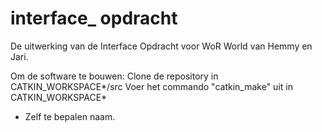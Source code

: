 # interface_ opdracht
De uitwerking van de Interface Opdracht voor WoR World van Hemmy en Jari.

Om de software te bouwen:
Clone de repository in CATKIN_WORKSPACE*/src
Voer het commando "catkin_make" uit in CATKIN_WORKSPACE*

* Zelf te bepalen naam.
